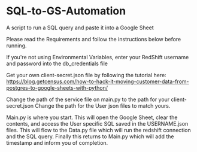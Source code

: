 # SQL-to-GS-Automation
A script to run a SQL query and paste it into a Google Sheet

Please read the Requirements and follow the instructions below before running.

If you're not using Environmental Variables, enter your RedShift username and password into the db_credentials file

Get your own client-secret.json file by following the tutorial here:
https://blog.getcensus.com/how-to-hack-it-moving-customer-data-from-postgres-to-google-sheets-with-python/

Change the path of the service file on main.py to the path for your client-secret.json
Change the path for the User json files to match yours.

Main.py is where you start. This will open the Google Sheet, clear the contents, and access the User specific SQL saved in the USERNAME.json files.
This will flow to the Data.py file which will run the redshift connection and the SQL query.
Finally this returns to Main.py which will add the timestamp and inform you of completion.
